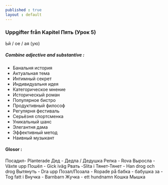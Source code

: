```yaml
---
published : true
layout : default
---
```



### Uppgifter från Kapitel Пять (Урок 5)


Ьй / ое / ая (ую)

##### Combine adjective and substantive :

* Банальня история 
* Актуальная тема 
* Интимный секрет 
* Индивидуальня идея 
* Категорическое мнение 
* Историческый роман 
* Популярное  бистро 
* Продуктивный философ 
* Регулярня фестиваль 
* Серьёзня спортсменка
* Уникальный шанс 
* Элегантня дама 
* Эффективный метод 
* Наивный музыкант 

#### Glosor :

Посадил- Planterade 
Дед - Дедла / Дедушка 
Репка - Rova
Выросла - Växte upp
Пошёл - Gick iväg
Рвать -Slita i
Тянет-Тянет - Han drog och drog
Вытянуть - Dra upp 
Позал/Позала - Ropade på
бабка - бабушка 
за - Tog fatt i
Внучка - Barnbarn
Жучка - ett hundnamn
Кошка 
Мышка
